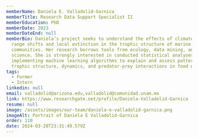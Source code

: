 ```yaml
---
memberName: Daniela E. Valladolid-Garnica
memberTitle: Research Data Support Specialist II
memberEducation: PhD
memberDate: 2023
memberDateEnd: null
memberBio: Daniela’s project seeks to understand the effects of climate-related
  range shifts and local extinction in the trophic structure of marine
  communities. Her research borrows tools from ecology, data mining, and data
  science. She is strongly interested in conducted statistical analyses in R and
  implementing machine learning algorithms to explain and assess patterns of
  trophic structure, dynamics, and predator-prey interactions in food webs.
tags:
  - Former
  - Intern
linkedin: null
email: valladolid@arizona.edu,valladolid@comunidad.unam.mx
link: https://www.researchgate.net/profile/Daniela-Valladolid-Garnica
resume: null
image: /assets/images/our-team/daniela-e-valladolid-garnica.png
imageAlt: Portrait of Daniela E Valladolid-Garnica
order: 110
date: 2024-03-28T23:31:49.579Z
---
```

